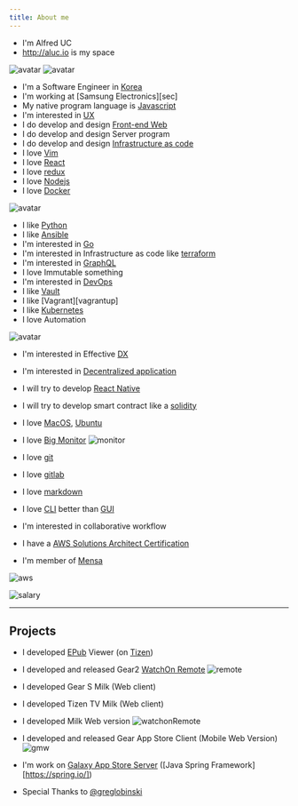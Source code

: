 ```yaml
---
title: About me
---
```


- I'm Alfred UC
- http://aluc.io is my space

![avatar](./newavatar.jpg)
![avatar](./cutphoto.png)

- I'm a Software Engineer in [Korea][korea]
- I'm working at [Samsung Electronics][sec]
- My native program language is [Javascript][awesome_js]
- I'm interested in [UX][ux]
- I do develop and design [Front-end Web][frontend_web]
- I do develop and design Server program
- I do develop and design [Infrastructure as code][iac]
- I love [Vim][vim]
- I love [React][reactjs]
- I love [redux][redux]
- I love [Nodejs][nodejs]
- I love [Docker][docker]

![avatar](./keynote1.jpg)

- I like [Python][python]
- I like [Ansible][ansible]
- I'm interested in [Go][go]
- I'm interested in Infrastructure as code like [terraform][terraform]
- I'm interested in [GraphQL][graphql]
- I love Immutable something
- I'm interested in [DevOps][devops]
- I like [Vault][vault]
- I like [Vagrant][vagrantup]
- I like [Kubernetes][kube]
- I love Automation

![avatar](./keynote2.jpg)

- I'm interested in Effective [DX][dx]
- I'm interested in [Decentralized application][dapp]
- I will try to develop [React Native][reactnative]
- I will try to develop smart contract like a [solidity][solidity]

- I love [MacOS][macos], [Ubuntu][ubuntu]
- I love [Big Monitor][big_monitor]
![monitor](./monitor.jpg)

- I love [git][git]
- I love [gitlab][gitlab]
- I love [markdown][md]
- I love [CLI][cli] better than [GUI][gui]
- I'm interested in collaborative workflow

- I have a [AWS Solutions Architect Certification][aws_certi]
- I'm member of [Mensa][mensa]

![aws](./mensa-aws.jpg)

![salary](./salary.png)

---

## Projects

- I developed [EPub][epub] Viewer (on [Tizen][tizen])

- I developed and released Gear2 [WatchOn Remote][watchon]
![remote](./watchonRemote.jpg)

- I developed Gear S Milk (Web client)
- I developed Tizen TV Milk (Web client)
- I developed Milk Web version
![watchonRemote](./milkweb.jpg)

- I developed and released Gear App Store Client (Mobile Web Version)
![gmw](./gmw.png)

- I'm work on [Galaxy App Store Server][gas] ([Java Spring Framework][https://spring.io/])

- Special Thanks to [@greglobinski][greglobinski]

[greglobinski]: https://twitter.com/greglobinski
[mensa]: http://www.mensa.org/
[aws_certi]: https://aws.amazon.com/certification/certified-solutions-architect-associate/
[sed]: https://www.samsung.com/sec/aboutsamsung/home/
[korea]: https://en.wikipedia.org/wiki/Korea
[nodejs]: https://nodejs.org/
[reactjs]: https://reactjs.org/
[vim]: https://www.vim.org/
[docker]: https://www.docker.com/
[python]: https://www.python.org/
[kube]: https://kubernetes.io/
[ansible]: https://www.ansible.com/
[go]: https://golang.org/
[terraform]: https://www.terraform.io/
[dx]: http://everydeveloper.com/developer-experience/
[epub]: https://en.wikipedia.org/wiki/EPUB
[gas]: https://www.samsung.com/global/galaxy/apps/galaxy-apps/
[watchon]: https://www.iotgadgets.com/2014/04/tizen-samsung-gear-2-watchon-remote-app-now-ready-control-airconditioner/
[watchon_manual]: https://www.manualslib.com/manual/754923/Samsung-Gear-2.html?page=59#manual
[devops]: http://aluc.io/slide-docker-devops/
[graphql]: https://graphql.org/
[redux]: https://redux.js.org/
[vault]: https://www.vaultproject.io/
[vagrant]: http://vagrantup.com/
[reactnative]: https://facebook.github.io/react-native/
[dapp]: https://en.wikipedia.org/wiki/Decentralized_application
[solidity]: https://solidity.readthedocs.io/
[ubuntu]: https://www.ubuntu.com/
[macos]: https://www.apple.com/lae/macos/
[big_monitor]: https://www.samsung.com/us/computing/monitors/curved/34-ultra-wide-curved-screen-monitor-ls34e790cns-za/
[awesome_js]: https://github.com/sorrycc/awesome-javascript
[ux]: https://en.wikipedia.org/wiki/User_experience
[frontend_web]: https://en.wikipedia.org/wiki/Front-end_web_development
[iac]: https://en.wikipedia.org/wiki/Infrastructure_as_Code
[md]: https://en.wikipedia.org/wiki/Markdown
[git]: https://git-scm.com/
[gitlab]: https://gitlab.com/
[cli]: https://en.wikipedia.org/wiki/Command-line_interface
[gui]: https://en.wikipedia.org/wiki/Graphical_user_interface
[tizen]: https://www.tizen.org/
